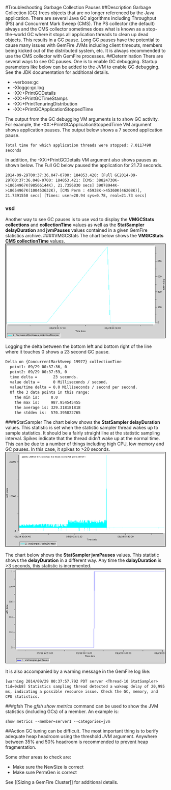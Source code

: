#Troubleshooting Garbage Collection Pauses
##Description
Garbage Collection (GC) frees objects that are no longer referenced by the Java application. There are several Java GC algorithms including Throughput (PS) and Concurrent Mark Sweep (CMS). The PS collector (the default) always and the CMS collector sometimes does what is known as a stop-the-world GC where it stops all application threads to clean up dead objects. This results in a GC pause. Long GC pauses have the potential to cause many issues with GemFire JVMs including client timeouts, members being kicked out of the distributed system, etc. It is always recommended to use the CMS collector with GemFire processes.
##Determination
There are several ways to see GC pauses. One is to enable GC debugging. Startup parameters like below can be added to the JVM to enable GC debugging. See the JDK documentation for additional details.

* -verbose:gc
* -Xloggc:gc.log
* -XX:+PrintGCDetails
* -XX:+PrintGCTimeStamps
* -XX:+PrintTenuringDistribution
* -XX:+PrintGCApplicationStoppedTime

The output from the GC debugging VM arguments is to show GC activity. For example, the -XX:+PrintGCApplicationStoppedTime VM argument shows application pauses. The output below shows a 7 second application pause.

	Total time for which application threads were stopped: 7.0117490 seconds
In addition, the -XX:+PrintGCDetails VM argument also shows pauses as shown below. The Full GC below paused the application for 21.73 seconds.

	2014-09-29T00:37:36.047-0700: 184053.420: [Full GC2014-09-29T00:37:36.048-0700: 184053.421: [CMS: 38824730K->18654967K(98566144K), 21.7356830 secs] 39078944K->18654967K(100453632K), [CMS Perm : 45938K->45360K(46208K)], 21.7391550 secs] [Times: user=20.94 sys=0.78, real=21.73 secs]
 
### vsd
Another way to see GC pauses is to use *vsd* to display the **VMGCStats collections** and **collectionTime** values as well as the **StatSampler delayDuration** and **jvmPauses** values contained in a given GemFire statistics archive.
####VMGCStats
The chart below shows the **VMGCStats CMS collectionTime** values.
![VMMemoryPoolStats](images/troubleshooting_gc_pauses_image001.gif)

Logging the delta between the bottom left and bottom right of the line where it touches 0 shows a 23 second GC pause.

	Delta on {ConcurrentMarkSweep 19977} collectionTime
	  point1: 09/29 00:37:36, 0
	  point2: 09/29 00:37:59, 0
	  time delta =       23 seconds.
	  value delta =      0 Milliseconds / second.
	  value/time delta = 0.0 Milliseconds / second per second.
	  Of the 3 data points in this range:
	    the min is:     0.0
	    the max is:     987.954545455
	    the average is: 329.318181818
	    the stddev is:  570.395822765
####StatSampler
The chart below shows the **StatSampler delayDuration** values. This statistic is set when the statistic sampler thread wakes up to sample statistics. It should be a fairly straight line at the statistic sampling interval. Spikes indicate that the thread didn't wake up at the normal time. This can be due to a number of things including high CPU, low memory and GC pauses. In this case, it spikes to >20 seconds.
![VMMemoryPoolStats](images/troubleshooting_gc_pauses_image002.gif)

The chart below shows the **StatSampler jvmPauses** values. This statistic shows the **delayDuration** in a different way. Any time the **dalayDuration** is >3 seconds, this statistic is incremented.
![VMMemoryPoolStats](images/troubleshooting_gc_pauses_image003.gif)

It is also accompanied by a warning message in the GemFire log like:

	[warning 2014/09/29 00:37:57.792 PDT server <Thread-10 StatSampler> tid=0xb8] Statistics sampling thread detected a wakeup delay of 20,995 ms, indicating a possible resource issue. Check the GC, memory, and CPU statistics.
###gfsh
The *gfsh show metrics* command can be used to show the JVM statistics (including GCs) of a member. An example is:

	show metrics --member=server1 --categories=jvm

##Action
GC tuning can be difficult. The most important thing is to berify adequate heap headroom using the threshold JVM argument. Anywhere between 35% and 50% headroom is recommended to prevent heap fragmentation.

Some other areas to check are:

* Make sure the NewSize is correct
* Make sure PermGen is correct

See [[Sizing a GemFire Cluster]] for additional details.